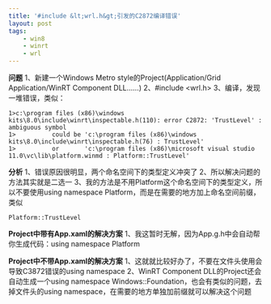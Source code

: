 ```yaml
---
title: '#include &lt;wrl.h&gt;引发的C2872编译错误'
layout: post
tags:
    - win8
    - winrt
    - wrl
---
```


**问题**
1、新建一个Windows Metro style的Project(Application/Grid Application/WinRT Component DLL……)
2、#include <wrl.h>
3、编译，发现一堆错误，类似：


    1>c:\program files (x86)\windows kits\8.0\include\winrt\inspectable.h(110): error C2872: 'TrustLevel' : ambiguous symbol
    1>          could be 'c:\program files (x86)\windows kits\8.0\include\winrt\inspectable.h(76) : TrustLevel'
    1>          or       'c:\program files (x86)\microsoft visual studio 11.0\vc\lib\platform.winmd : Platform::TrustLevel'


**分析**
1、错误原因很明显，两个命名空间下的类型定义冲突了
2、所以解决问题的方法其实就是二选一
3、我的方法是不用Platform这个命名空间下的类型定义，所以不要使用using namespace Platform，而是在需要的地方加上命名空间前缀，类似

    Platform::TrustLevel


**Project中带有App.xaml的解决方案**
1、我这暂时无解，因为App.g.h中会自动帮你生成代码：using namespace Platform

**Project中不带App.xaml的解决方案**
1、这就就比较好办了，不要在文件头使用会导致C3872错误的using namespace
2、WinRT Component DLL的Project还会自动生成一个using namespace Windows::Foundation，也会有类似的问题，去掉文件头的using namespace，在需要的地方单独加前缀就可以解决这个问题